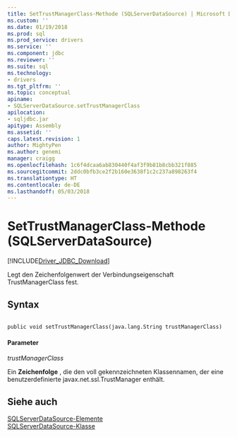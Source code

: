 ```yaml
---
title: SetTrustManagerClass-Methode (SQLServerDataSource) | Microsoft Docs
ms.custom: ''
ms.date: 01/19/2018
ms.prod: sql
ms.prod_service: drivers
ms.service: ''
ms.component: jdbc
ms.reviewer: ''
ms.suite: sql
ms.technology:
- drivers
ms.tgt_pltfrm: ''
ms.topic: conceptual
apiname:
- SQLServerDataSource.setTrustManagerClass
apilocation:
- sqljdbc.jar
apitype: Assembly
ms.assetid: ''
caps.latest.revision: 1
author: MightyPen
ms.author: genemi
manager: craigg
ms.openlocfilehash: 1c6f4dcaa6ab830440f4af3f9b81b8cbb321f885
ms.sourcegitcommit: 2ddc0bfb3ce2f2b160e3638f1c2c237a898263f4
ms.translationtype: HT
ms.contentlocale: de-DE
ms.lasthandoff: 05/03/2018
---
```

# <a name="settrustmanagerclass-method-sqlserverdatasource"></a>SetTrustManagerClass-Methode (SQLServerDataSource)
[!INCLUDE[Driver_JDBC_Download](../../../includes/driver_jdbc_download.md)]

  Legt den Zeichenfolgenwert der Verbindungseigenschaft TrustManagerClass fest.
  
## <a name="syntax"></a>Syntax  
  
```  
  
public void setTrustManagerClass(java.lang.String trustManagerClass)  
```  
  
#### <a name="parameters"></a>Parameter  
 *trustManagerClass*  
  
 Ein **Zeichenfolge** , die den voll gekennzeichneten Klassennamen, der eine benutzerdefinierte javax.net.ssl.TrustManager enthält.
  
## <a name="see-also"></a>Siehe auch  
 [SQLServerDataSource-Elemente](../../../connect/jdbc/reference/sqlserverdatasource-members.md)   
 [SQLServerDataSource-Klasse](../../../connect/jdbc/reference/sqlserverdatasource-class.md)  
  
  
